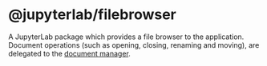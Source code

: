 # @jupyterlab/filebrowser

A JupyterLab package which provides a file browser to the application.
Document operations (such as opening, closing, renaming and moving),
are delegated to the [document manager](../docmanager).
